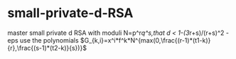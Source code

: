 # small-private-d-RSA
master small private d RSA with moduli N=p^r*q^s,that d < 1-(3*r+s)/(r+s)^2 - eps
use the polynomials
$G_{k,i}=x^i*f^k*N^{max(0,\frac{(r-1)*(t1-k)}{r},\frac{(s-1)*(t2-k)}{s})}$

